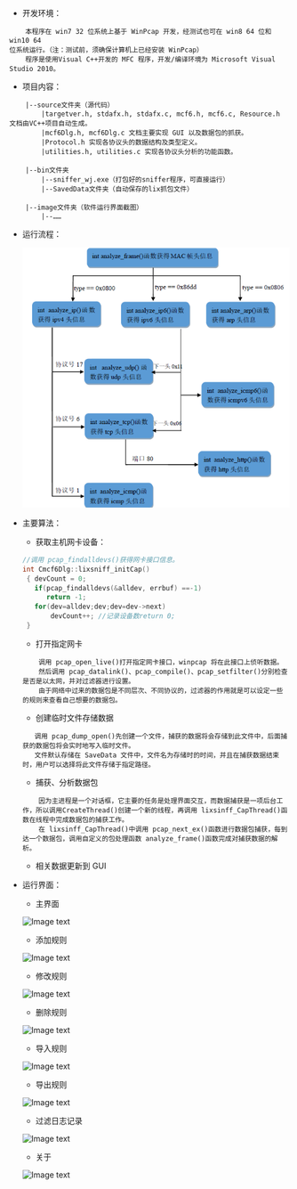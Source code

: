  - 开发环境：
```
    本程序在 win7 32 位系统上基于 WinPcap 开发，经测试也可在 win8 64 位和 win10 64
位系统运行。（注：测试前，须确保计算机上已经安装 WinPcap）
    程序是使用Visual C++开发的 MFC 程序，开发/编译环境为 Microsoft Visual Studio 2010。
```

 - 项目内容：
```
    |--source文件夹（源代码）
    	|targetver.h, stdafx.h, stdafx.c, mcf6.h, mcf6.c, Resource.h 文档由VC++项目自动生成。
    	|mcf6Dlg.h, mcf6Dlg.c 文档主要实现 GUI 以及数据包的抓获。
    	|Protocol.h 实现各协议头的数据结构及类型定义。
    	|utilities.h, utilities.c 实现各协议头分析的功能函数。

    |--bin文件夹
        |--sniffer_wj.exe（打包好的sniffer程序，可直接运行）
        |--SavedData文件夹（自动保存的lix抓包文件）

    |--image文件夹（软件运行界面截图）
    	|--……

```

 - 运行流程：

    ![Image text](/image/流程图.png)

 - 主要算法：

     - 获取主机网卡设备：
     ```c++
    //调用 pcap_findalldevs()获得网卡接口信息。
    int Cmcf6Dlg::lixsniff_initCap()
      { devCount = 0;
        if(pcap_findalldevs(&alldev, errbuf) ==-1)
           return -1; 
        for(dev=alldev;dev;dev=dev->next) 
            devCount++;	//记录设备数return 0;
      }
    ```

     - 打开指定网卡
    ```
        调用 pcap_open_live()打开指定网卡接口，winpcap 将在此接口上侦听数据。
        然后调用 pcap_datalink()、pcap_compile()、pcap_setfilter()分别检查是否是以太网，并对过滤器进行设置。
        由于网络中过来的数据包是不同层次、不同协议的，过滤器的作用就是可以设定一些的规则来查看自己想要的数据包。
    ```

     - 创建临时文件存储数据
     ```
        调用 pcap_dump_open()先创建一个文件，捕获的数据将会存储到此文件中，后面捕获的数据包将会实时地写入临时文件。
        文件默认存储在 SaveData 文件中，文件名为存储时的时间，并且在捕获数据结束时，用户可以选择将此文件存储于指定路径。
     ```

    - 捕获、分析数据包
    ```
        因为主进程是一个对话框，它主要的任务是处理界面交互，而数据捕获是一项后台工作，所以调用CreateThread()创建一个新的线程，再调用 lixsinff_CapThread()函数在线程中完成数据包的捕获工作。
        在 lixsinff_CapThread()中调用 pcap_next_ex()函数进行数据包捕获，每到达一个数据包，调用自定义的包处理函数 analyze_frame()函数完成对捕获数据的解析。
    ```

    - 相关数据更新到 GUI

 - 运行界面：
 	 - 主界面

 	![Image text](/image/MainWindow.png)
 	 - 添加规则

 	![Image text](/image/AddRule.png)
 	 - 修改规则

 	![Image text](/image/ModifyRule.png)
 	 - 删除规则

 	![Image text](/image/DeleteRule.png)
 	 - 导入规则

 	![Image text](/image/ImportRule.png)
 	 - 导出规则

 	![Image text](/image/ExportRule.png)
 	 - 过滤日志记录

 	![Image text](/image/Log.png)
 	 - 关于

 	![Image text](/image/About.png)


